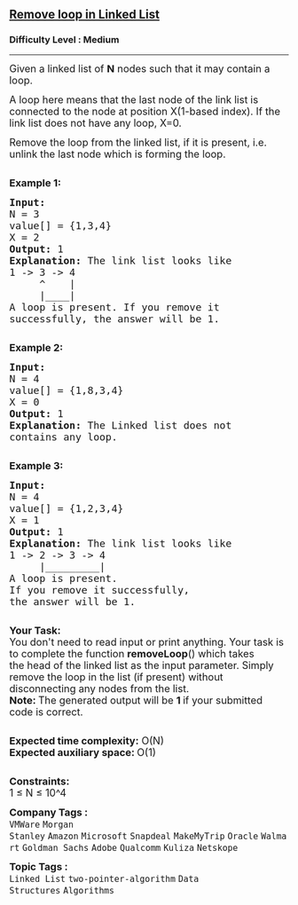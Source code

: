 <h2><a href="https://practice.geeksforgeeks.org/problems/remove-loop-in-linked-list/1?page=1&category[]=Linked%20List&curated[]=1&sortBy=submissions">Remove loop in Linked List</a></h2><h3>Difficulty Level : Medium</h3><hr><div class="problems_problem_content__Xm_eO"><p><span style="font-size:18px">Given a linked list of&nbsp;<strong>N</strong>&nbsp;nodes such that it may contain a loop.</span></p>

<p><span style="font-size:18px">A loop here means that the last node of the link list is connected to the node at position X(1-based index). If the link list does not have any loop, X=0.</span></p>

<p><span style="font-size:18px">Remove the loop from the linked list, if it is present, i.e. unlink the last node which is forming the loop.</span></p>

<p><br>
<span style="font-size:18px"><strong>Example 1:</strong></span></p>

<pre><span style="font-size:18px"><strong>Input:
</strong>N = 3
value[] = {1,3,4}
X = 2
<strong>Output: </strong>1<strong>
Explanation: </strong>The link list looks like<strong>
</strong>1 -&gt; 3 -&gt; 4
     ^    |
     |____|    
A loop is present. If you remove it 
successfully, the answer will be 1. 
</span></pre>

<p><br>
<span style="font-size:18px"><strong>Example 2:</strong></span></p>

<pre><span style="font-size:18px"><strong>Input:
</strong>N = 4
value[] = {1,8,3,4}
X = 0
<strong>Output: </strong>1<strong>
Explanation: </strong>The&nbsp;Linked list does not 
contains any loop. </span></pre>

<p><br>
<span style="font-size:18px"><strong>Example 3:</strong></span></p>

<pre><span style="font-size:18px"><strong>Input:
</strong>N = 4
value[] = {1,2,3,4}
X = 1
<strong>Output: </strong>1<strong>
Explanation: </strong>The link list looks like<strong> 
</strong>1 -&gt; 2 -&gt; 3 -&gt; 4
     |_________|
A loop is present. 
If you remove it successfully, 
the answer will be 1. </span></pre>

<p><br>
<span style="font-size:18px"><strong>Your&nbsp;Task:</strong><br>
You don't need to read input or print anything.&nbsp;Your task is to&nbsp;complete the function&nbsp;<strong>removeLoop</strong>() which takes the&nbsp;head of the linked list as the input parameter. Simply remove the loop in the list (if present) without disconnecting any nodes from the list.<br>
<strong>Note:&nbsp;</strong>The generated output&nbsp;will be&nbsp;<strong>1&nbsp;</strong>if your submitted code is correct.</span></p>

<p><br>
<span style="font-size:18px"><strong>Expected time complexity:</strong>&nbsp;O(N)<br>
<strong>Expected auxiliary space:&nbsp;</strong>O(1)</span></p>

<p><br>
<span style="font-size:18px"><strong>Constraints:</strong><br>
1 ≤ N ≤ 10^4</span></p>
</div><p><span style=font-size:18px><strong>Company Tags : </strong><br><code>VMWare</code>&nbsp;<code>Morgan Stanley</code>&nbsp;<code>Amazon</code>&nbsp;<code>Microsoft</code>&nbsp;<code>Snapdeal</code>&nbsp;<code>MakeMyTrip</code>&nbsp;<code>Oracle</code>&nbsp;<code>Walmart</code>&nbsp;<code>Goldman Sachs</code>&nbsp;<code>Adobe</code>&nbsp;<code>Qualcomm</code>&nbsp;<code>Kuliza</code>&nbsp;<code>Netskope</code>&nbsp;<br><p><span style=font-size:18px><strong>Topic Tags : </strong><br><code>Linked List</code>&nbsp;<code>two-pointer-algorithm</code>&nbsp;<code>Data Structures</code>&nbsp;<code>Algorithms</code>&nbsp;